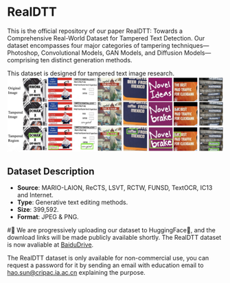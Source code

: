 # RealDTT
This is the official repository of our paper RealDTT: Towards a Comprehensive Real-World Dataset for Tampered Text Detection. Our dataset encompasses four major categories of tampering techniques—Photoshop, Convolutional Models, GAN Models, and Diffusion Models—comprising ten distinct generation methods.

This dataset is designed for tampered text image research.
![ShowImage](images/github_im.jpg)

## Dataset Description

- **Source**: MARIO-LAION, ReCTS, LSVT, RCTW, FUNSD, TextOCR, IC13 and Internet.
- **Type**: Generative text editing methods.
- **Size**: 399,592.
- **Format**: JPEG & PNG.

#:tada: We are progressively uploading our dataset to HuggingFace:hugs:, and the download links will be made publicly available shortly.
The RealDTT dataset is now avaliable at [BaiduDrive](https://github.com/edmundhaohao/RealDTT/edit/main/README.md).

The RealDTT dataset is only available for non-commercial use, you can request a password for it by sending an email with education email to hao.sun@cripac.ia.ac.cn explaining the purpose.
